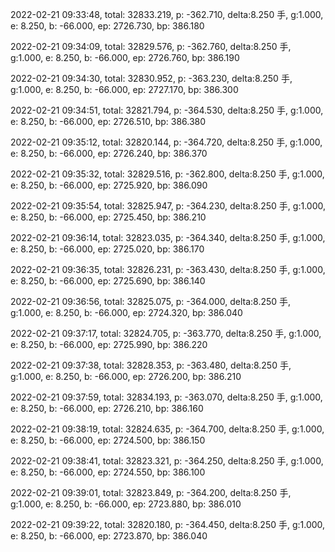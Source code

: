 2022-02-21 09:33:48, total: 32833.219, p: -362.710, delta:8.250 手, g:1.000, e: 8.250, b: -66.000, ep: 2726.730, bp: 386.180

2022-02-21 09:34:09, total: 32829.576, p: -362.760, delta:8.250 手, g:1.000, e: 8.250, b: -66.000, ep: 2726.760, bp: 386.190

2022-02-21 09:34:30, total: 32830.952, p: -363.230, delta:8.250 手, g:1.000, e: 8.250, b: -66.000, ep: 2727.170, bp: 386.300

2022-02-21 09:34:51, total: 32821.794, p: -364.530, delta:8.250 手, g:1.000, e: 8.250, b: -66.000, ep: 2726.510, bp: 386.380

2022-02-21 09:35:12, total: 32820.144, p: -364.720, delta:8.250 手, g:1.000, e: 8.250, b: -66.000, ep: 2726.240, bp: 386.370

2022-02-21 09:35:32, total: 32829.516, p: -362.800, delta:8.250 手, g:1.000, e: 8.250, b: -66.000, ep: 2725.920, bp: 386.090

2022-02-21 09:35:54, total: 32825.947, p: -364.230, delta:8.250 手, g:1.000, e: 8.250, b: -66.000, ep: 2725.450, bp: 386.210

2022-02-21 09:36:14, total: 32823.035, p: -364.340, delta:8.250 手, g:1.000, e: 8.250, b: -66.000, ep: 2725.020, bp: 386.170

2022-02-21 09:36:35, total: 32826.231, p: -363.430, delta:8.250 手, g:1.000, e: 8.250, b: -66.000, ep: 2725.690, bp: 386.140

2022-02-21 09:36:56, total: 32825.075, p: -364.000, delta:8.250 手, g:1.000, e: 8.250, b: -66.000, ep: 2724.320, bp: 386.040

2022-02-21 09:37:17, total: 32824.705, p: -363.770, delta:8.250 手, g:1.000, e: 8.250, b: -66.000, ep: 2725.990, bp: 386.220

2022-02-21 09:37:38, total: 32828.353, p: -363.480, delta:8.250 手, g:1.000, e: 8.250, b: -66.000, ep: 2726.200, bp: 386.210

2022-02-21 09:37:59, total: 32834.193, p: -363.070, delta:8.250 手, g:1.000, e: 8.250, b: -66.000, ep: 2726.210, bp: 386.160

2022-02-21 09:38:19, total: 32824.635, p: -364.700, delta:8.250 手, g:1.000, e: 8.250, b: -66.000, ep: 2724.500, bp: 386.150

2022-02-21 09:38:41, total: 32823.321, p: -364.250, delta:8.250 手, g:1.000, e: 8.250, b: -66.000, ep: 2724.550, bp: 386.100

2022-02-21 09:39:01, total: 32823.849, p: -364.200, delta:8.250 手, g:1.000, e: 8.250, b: -66.000, ep: 2723.880, bp: 386.010

2022-02-21 09:39:22, total: 32820.180, p: -364.450, delta:8.250 手, g:1.000, e: 8.250, b: -66.000, ep: 2723.870, bp: 386.040